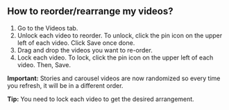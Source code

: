 ## How to reorder/rearrange my videos?

1. Go to the Videos tab.
2. Unlock each video to reorder. To unlock, click the pin icon on the upper left of each video. Click Save once done.
3. Drag and drop the videos you want to re-order.
4. Lock each video. To lock, click the pin icon on the upper left of each video. Then, Save.

**Important:**
Stories and carousel videos are now randomized so every time you refresh, it will be in a different order.

**​Tip:** You need to lock each video to get the desired arrangement.

